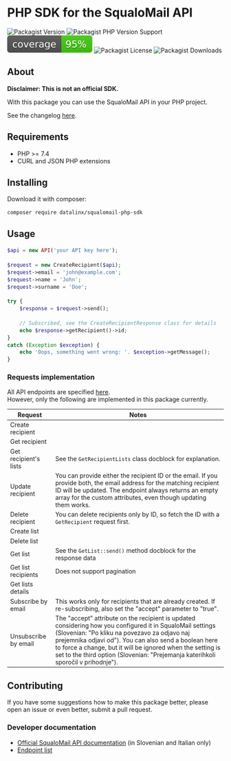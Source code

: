 # PHP SDK for the SqualoMail API

![Packagist Version](https://img.shields.io/packagist/v/datalinx/squalomail-php-sdk)
![Packagist PHP Version Support](https://img.shields.io/packagist/php-v/datalinx/squalomail-php-sdk)
![Coverage 100%](assets/coverage.svg)
![Packagist License](https://img.shields.io/packagist/l/datalinx/squalomail-php-sdk)
![Packagist Downloads](https://img.shields.io/packagist/dt/datalinx/squalomail-php-sdk)


## About
**Disclaimer: This is not an official SDK.**

With this package you can use the SqualoMail API in your PHP project. 

See the changelog [here](CHANGELOG.md).

## Requirements
- PHP >= 7.4
- CURL and JSON PHP extensions

## Installing
Download it with composer: 
```shell
composer require datalinx/squalomail-php-sdk
````

## Usage
```php
$api = new API('your API key here');

$request = new CreateRecipient($api);
$request->email = 'john@example.com';
$request->name = 'John';
$request->surname = 'Doe';

try {
    $response = $request->send();
    
    // Subscribed, see the CreateRecipientResponse class for details
    echo $response->getRecipient()->id;
}
catch (Exception $exception) {
    echo 'Oops, something went wrong: '. $exception->getMessage();
}

```

### Requests implementation
All API endpoints are specified [here](https://api.squalomail.com/v1/help).  
However, only the following are implemented in this package currently.

| Request               | Notes                                                                                                                                                                                                                                                                                                                                                                  |
|-----------------------|------------------------------------------------------------------------------------------------------------------------------------------------------------------------------------------------------------------------------------------------------------------------------------------------------------------------------------------------------------------------|
| Create recipient      |                                                                                                                                                                                                                                                                                                                                                                        |
| Get recipient         |                                                                                                                                                                                                                                                                                                                                                                        |
| Get recipient's lists | See the `GetRecipientLists` class docblock for explanation.                                                                                                                                                                                                                                                                                                            |
| Update recipient      | You can provide either the recipient ID or the email. If you provide both, the email address for the matching recipient ID will be updated. The endpoint always returns an empty array for the custom attributes, even though updating them works.                                                                                                                     |
| Delete recipient      | You can delete recipients only by ID, so fetch the ID with a `GetRecipient` request first.                                                                                                                                                                                                                                                                             |
| Create list           |                                                                                                                                                                                                                                                                                                                                                                        |
| Delete list           |                                                                                                                                                                                                                                                                                                                                                                        |
| Get list              | See the `GetList::send()` method docblock for the response data                                                                                                                                                                                                                                                                                                        |
| Get list recipients   | Does not support pagination                                                                                                                                                                                                                                                                                                                                            |
| Get lists details     |                                                                                                                                                                                                                                                                                                                                                                        |
| Subscribe by email    | This works only for recipients that are already created. If re-subscribing, also set the "accept" parameter to "true".                                                                                                                                                                                                                                                 |
| Unsubscribe by email  | The "accept" attribute on the recipient is updated considering how you configured it in SqualoMail settings (Slovenian: "Po kliku na povezavo za odjavo naj prejemnika odjavi od"). You can also send a boolean here to force a change, but it will be ignored when the setting is set to the third option (Slovenian: "Prejemanja katerihkoli sporočil v prihodnje"). |

## Contributing
If you have some suggestions how to make this package better, please open an issue or even better, submit a pull request.

### Developer documentation
* [Official SqualoMail API documentation](https://www.squalomail.com/sl/podpora/sistemski-api/) (in Slovenian and Italian only)
* [Endpoint list](https://api.squalomail.com/v1/help)
